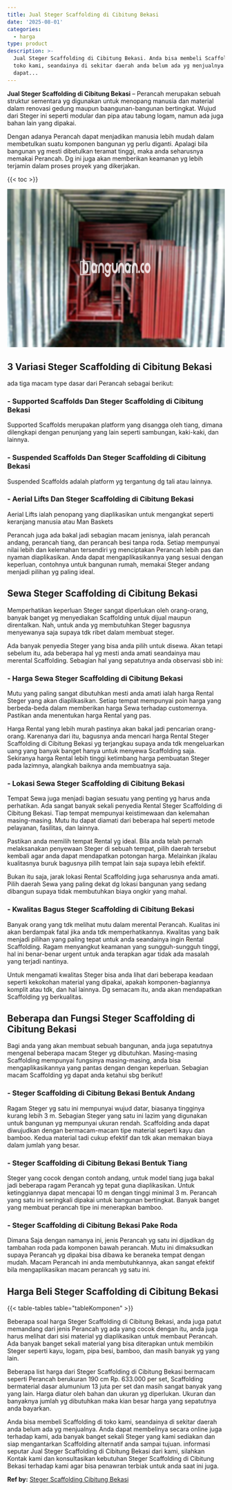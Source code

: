 ```yaml
---
title: Jual Steger Scaffolding di Cibitung Bekasi
date: '2025-08-01'
categories:
  - harga
type: product
description: >-
  Jual Steger Scaffolding di Cibitung Bekasi. Anda bisa membeli Scaffolding di
  toko kami, seandainya di sekitar daerah anda belum ada yg menjualnya. Anda
  dapat...
---
```


**Jual Steger Scaffolding di Cibitung Bekasi** – Perancah merupakan sebuah struktur sementara yg digunakan untuk menopang manusia dan material dalam renovasi gedung maupun baangunan-bangunan bertingkat. Wujud dari Steger ini seperti modular dan pipa atau tabung logam, namun ada juga bahan lain yang dipakai.

Dengan adanya Perancah dapat menjadikan manusia lebih mudah dalam membetulkan suatu komponen bangunan yg perlu diganti. Apalagi bila bangunan yg mesti dibetulkan teramat tinggi, maka anda seharusnya memakai Perancah. Dg ini juga akan memberikan keamanan yg lebih terjamin dalam proses proyek yang dikerjakan.

{{< toc >}}

![Jual Steger Scaffolding di Cibitung Bekasi](/images/sewa-scaffolding-steger-15.png)

## 3 Variasi Steger Scaffolding di Cibitung Bekasi

ada tiga macam type dasar dari Perancah sebagai berikut:

### \- Supported Scaffolds Dan Steger Scaffolding di Cibitung Bekasi

Supported Scaffolds merupakan platform yang disangga oleh tiang, dimana dilengkapi dengan penunjang yang lain seperti sambungan, kaki-kaki, dan lainnya.

### \- Suspended Scaffolds Dan Steger Scaffolding di Cibitung Bekasi

Suspended Scaffolds adalah platform yg tergantung dg tali atau lainnya.

### \- Aerial Lifts Dan Steger Scaffolding di Cibitung Bekasi

Aerial Lifts ialah penopang yang diaplikasikan untuk mengangkat seperti keranjang manusia atau Man Baskets

Perancah juga ada bakal jadi sebagian macam jenisnya, ialah perancah andang, perancah tiang, dan perancah besi tanpa roda. Setiap mempunyai nilai lebih dan kelemahan tersendiri yg menciptakan Perancah lebih pas dan nyaman diaplikasikan. Anda dapat mengaplikasikannya yang sesuai dengan keperluan, contohnya untuk bangunan rumah, memakai Steger andang menjadi pilihan yg paling ideal.

## Sewa Steger Scaffolding di Cibitung Bekasi

Memperhatikan keperluan Steger sangat diperlukan oleh orang-orang, banyak banget yg menyediakan Scaffolding untuk dijual maupun direntalkan. Nah, untuk anda yg membutuhkan Steger bagusnya menyewanya saja supaya tdk ribet dalam membuat steger.

Ada banyak penyedia Steger yang bisa anda pilih untuk disewa. Akan tetapi sebelum itu, ada beberapa hal yg mesti anda amati seandainya mau merental Scaffolding. Sebagian hal yang sepatutnya anda observasi sbb ini:

### \- Harga Sewa Steger Scaffolding di Cibitung Bekasi

Mutu yang paling sangat dibutuhkan mesti anda amati ialah harga Rental Steger yang akan diaplikasikan. Setiap tempat mempunyai poin harga yang berbeda-beda dalam memberikan harga Sewa terhadap customernya. Pastikan anda menentukan harga Rental yang pas.

Harga Rental yang lebih murah pastinya akan bakal jadi pencarian orang-orang. Karenanya dari itu, bagusnya anda mencari harga Rental Steger Scaffolding di Cibitung Bekasi yg terjangkau supaya anda tdk mengeluarkan uang yang banyak banget hanya untuk menyewa Scaffolding saja. Sekiranya harga Rental lebih tinggi ketimbang harga pembuatan Steger pada lazimnya, alangkah baiknya anda membuatnya saja.

### \- Lokasi Sewa Steger Scaffolding di Cibitung Bekasi

Tempat Sewa juga menjadi bagian sesuatu yang penting yg harus anda perhatikan. Ada sangat banyak sekali penyedia Rental Steger Scaffolding di Cibitung Bekasi. Tiap tempat mempunyai keistimewaan dan kelemahan masing-masing. Mutu itu dapat diamati dari beberapa hal seperti metode pelayanan, fasilitas, dan lainnya.

Pastikan anda memilih tempat Rental yg ideal. Bila anda telah pernah melaksanakan penyewaan Steger di sebuah tempat, pilih daerah tersebut kembali agar anda dapat mendapatkan potongan harga. Melainkan jikalau kualitasnya buruk bagusnya pilih tempat lain saja supaya lebih efektif.

Bukan itu saja, jarak lokasi Rental Scaffolding juga seharusnya anda amati. Pilih daerah Sewa yang paling dekat dg lokasi bangunan yang sedang dibangun supaya tidak membutuhkan biaya ongkir yang mahal.

### \- Kwalitas Bagus Steger Scaffolding di Cibitung Bekasi

Banyak orang yang tdk melihat mutu dalam merental Perancah. Kualitas ini akan berdampak fatal jika anda tdk memperhatikannya. Kwalitas yang baik menjadi pilihan yang paling tepat untuk anda seandainya ingin Rental Scaffolding. Ragam menyangkut keamanan yang sungguh-sungguh tinggi, hal ini benar-benar urgent untuk anda terapkan agar tidak ada masalah yang terjadi nantinya.

Untuk mengamati kwalitas Steger bisa anda lihat dari beberapa keadaan seperti kekokohan material yang dipakai, apakah komponen-bagiannya komplit atau tdk, dan hal lainnya. Dg semacam itu, anda akan mendapatkan Scaffolding yg berkualitas.

## Beberapa dan Fungsi Steger Scaffolding di Cibitung Bekasi

Bagi anda yang akan membuat sebuah bangunan, anda juga sepatutnya mengenal beberapa macam Steger yg dibutuhkan. Masing-masing Scaffolding mempunyai fungsinya masing-masing, anda bisa mengaplikasikannya yang pantas dengan dengan keperluan. Sebagian macam Scaffolding yg dapat anda ketahui sbg berikut!

### \- Steger Scaffolding di Cibitung Bekasi Bentuk Andang

Ragam Steger yg satu ini mempunyai wujud datar, biasanya tingginya kurang lebih 3 m. Sebagian Steger yang satu ini lazim yang digunakan untuk bangunan yg mempunyai ukuran rendah. Scaffolding anda dapat diwujudkan dengan bermacam-macam tipe material seperti kayu dan bamboo. Kedua material tadi cukup efektif dan tdk akan memakan biaya dalam jumlah yang besar.

### \- Steger Scaffolding di Cibitung Bekasi Bentuk Tiang

Steger yang cocok dengan contoh andang, untuk model tiang juga bakal jadi beberapa ragam Perancah yg tepat guna diaplikasikan. Untuk ketinggiannya dapat mencapai 10 m dengan tinggi minimal 3 m. Perancah yang satu ini seringkali dipakai untuk bangunan bertingkat. Banyak banget yang membuat perancah tipe ini menerapkan bamboo.

### \- Steger Scaffolding di Cibitung Bekasi Pake Roda

Dimana Saja dengan namanya ini, jenis Perancah yg satu ini dijadikan dg tambahan roda pada komponen bawah perancah. Mutu ini dimaksudkan supaya Perancah yg dipakai bisa dibawa ke beraneka tempat dengan mudah. Macam Perancah ini anda membutuhkannya, akan sangat efektif bila mengaplikasikan macam perancah yg satu ini.

## Harga Beli Steger Scaffolding di Cibitung Bekasi

{{< table-tables table="tableKomponen" >}}

Beberapa soal harga Steger Scaffolding di Cibitung Bekasi, anda juga patut memandang dari jenis Perancah yg ada yang cocok dengan itu, anda juga harus melihat dari sisi material yg diaplikasikan untuk membaut Perancah. Ada banyak banget sekali material yang bisa diterapkan untuk membikin Steger seperti kayu, logam, pipa besi, bamboo, dan masih banyak yg yang lain.

Beberapa list harga dari Steger Scaffolding di Cibitung Bekasi bermacam seperti Perancah berukuran 190 cm Rp. 633.000 per set, Scaffolding bermaterial dasar alumunium 13 juta per set dan masih sangat banyak yang yang lain. Harga diatur oleh bahan dan ukuran yg diperlukan. Ukuran dan banyaknya jumlah yg dibutuhkan maka kian besar harga yang sepatutnya anda bayarkan.

Anda bisa membeli Scaffolding di toko kami, seandainya di sekitar daerah anda belum ada yg menjualnya. Anda dapat membelinya secara online juga terhadap kami, ada banyak banget sekali Steger yang kami sediakan dan siap mengantarkan Scaffolding alternatif anda sampai tujuan. informasi seputar Jual Steger Scaffolding di Cibitung Bekasi dari kami, silahkan Kontak kami dan konsultasikan kebutuhan Steger Scaffolding di Cibitung Bekasi terhadap kami agar bisa penawran terbiak untuk anda saat ini juga.

**Ref by:** [Steger Scaffolding Cibitung Bekasi](https://id.wikipedia.org/wiki/Steger)
